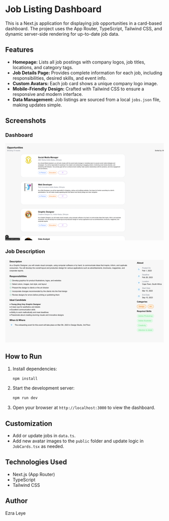 # Job Listing Dashboard

This is a Next.js application for displaying job opportunities in a card-based dashboard. The project uses the App Router, TypeScript, Tailwind CSS, and dynamic server-side rendering for up-to-date job data.

## Features
- **Homepage:** Lists all job postings with company logos, job titles, locations, and category tags.
- **Job Details Page:** Provides complete information for each job, including responsibilities, desired skills, and event info.
- **Custom Avatars:** Each job card shows a unique company logo image.
- **Mobile-Friendly Design:** Crafted with Tailwind CSS to ensure a responsive and modern interface.
- **Data Management:** Job listings are sourced from a local `jobs.json` file, making updates simple.

## Screenshots

### Dashboard

![Dashboard](Screenshoots/Screenshot%202025-08-14%20at%2011.18.46%20at%20night.png)

### Job Description

![Job Description](Screenshoots/Screenshot%202025-08-14%20at%2011.19.06%20at%20night.png
)

## How to Run

1. Install dependencies:
   ```bash
   npm install
   ```
2. Start the development server:
   ```bash
   npm run dev
   ```
3. Open your browser at `http://localhost:3000` to view the dashboard.

## Customization

- Add or update jobs in `data.ts`.
- Add new avatar images to the `public` folder and update logic in `JobCards.tsx` as needed.

## Technologies Used

- Next.js (App Router)
- TypeScript
- Tailwind CSS

## Author
Ezra Leye
